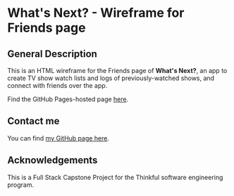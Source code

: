 # What's Next? - Wireframe for Friends page

## General Description
This is an HTML wireframe for the Friends page of <b>What's Next?</b>, an app to create TV show watch lists and logs of previously-watched shows, and connect with friends over the app.  

Find the GitHub Pages-hosted page [here](https://sam1cutler.github.io/WhatsNext_WFs_FriendsPage/).

## Contact me
You can find [my GitHub page here](https://github.com/sam1cutler).

## Acknowledgements
This is a Full Stack Capstone Project for the Thinkful software engineering program. 